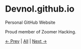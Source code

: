 # Devnol.github.io

Personal GitHub Website



Proud member of Zoomer Hacking.

<a href="https://stephenvk.xyz/"> <- Prev</a> | <a href="https://stephenvk.xyz/ring/">All</a> | <a href="https://oscie.tk/">Next -></a>
